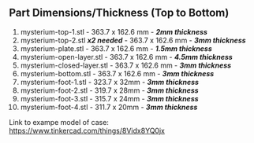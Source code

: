## Part Dimensions/Thickness (Top to Bottom)
1. mysterium-top-1.stl - 363.7 x 162.6 mm - ***2mm thickness***
2. mysterium-top-2.stl ***x2 needed*** - 363.7 x 162.6 mm - ***3mm thickness***
3. mysterium-plate.stl - 363.7 x 162.6 mm - ***1.5mm thickness***
4. mysterium-open-layer.stl - 363.7 x 162.6 mm - ***4.5mm thickness***
5. mysterium-closed-layer.stl - 363.7 x 162.6 mm - ***3mm thickness***
6. mysterium-bottom.stl - 363.7 x 162.6 mm - ***3mm thickness***
7. mysterium-foot-1.stl - 323.7 x 32mm - ***3mm thickness***
8. mysterium-foot-2.stl - 319.7 x 28mm - ***3mm thickness***
9. mysterium-foot-3.stl - 315.7 x 24mm - ***3mm thickness***
10. mysterium-foot-4.stl - 311.7 x 20mm - ***3mm thickness***

Link to exampe model of case: https://www.tinkercad.com/things/8Vidx8YQ0jx
